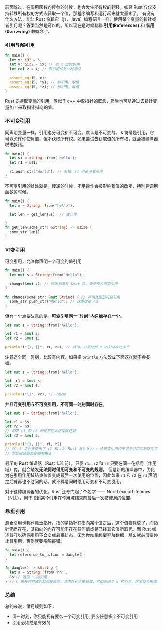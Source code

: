 前面说过，在调用函数的传参的时候，也会发生所有权的转移。如果 Rust 仅仅支持转移所有权的方式去获取一个值，那程序编写和运行起来就太蛋疼了。
有没有什么方法，能让 Rust 像其它（js， java）编程语言一样，使用某个变量的指针或者引用呢？答案当然是可以的。所以现在是时候聊聊 **引用(References)** 和 **借用(Borrowing)** 的概念了。

### 引用与解引用

```Rust
fn main() {
  let x: i32 = 5;
  let y: &i32 = &x; // 取 x 值的引用
  let ref z = x; // 取引用的另一种语法

  assert_eq!(5, x);
  assert_eq!(5, *y); // 解引用，取值
  assert_eq!(5, *z); // 解引用，取值
}
```

Rust 支持取变量的引用，类似于 c++ 中取指针的概念，然后也可以通过去指针变量加 `*` 来取指针指向的值。

### 不可变引用

同声明变量一样，引用也分可变和不可变。默认是不可变的。
`&` 符号是引用，它可以允许你使用值，但不获取所有权。如果尝试去获取值的所有权，就会被编译器啪啪报错。

```Rust
fn main() {
  let s1 = String::from("Hello");
  let r1 = &s1;

  r1.push_str("World"); // 报错，r1 不是可变引用
}
```

不可变引用的好处就是，传递的时候，不用操作会被影响到值的改变，特别是调用函数的时候。

```Rust
fn main() {
  let s = String::from("hello");

  let len = get_len(&s); // 放心传

}
fn get_len(some_str: &String) -> usize {
  some_str.len()
}
```

### 可变引用

可变引用，允许你声明一个可变的值引用

```Rust
fn main() {
  let mut s = String::from("Hello");

  change(&mut s); // 传递也要有 &mut 符，表示传入可变引用
}

fn change(some_str: &mut String) { // 声明类型是可变引用
  some_str.push_str("World"); // 这里改变了值
}
```

但有一个点要注意的是，**可变引用同一“时刻”内只能存在一个**。

```Rust
let mut s = String::from("hello");

let r1 = &mut s;
let r2 = &mut s;

println!("{}, {}", r1, r2); // 报错，这里会报 s 的引用存在多个
```

注意这个同一时刻，比较有内容。如果把 `println` 方法改成下面这样就不会报错。

```Rust
let mut s = String::from("hello");

let _r1 = &mut s;
let r2 = &mut s;

println!("{}", r2); // 不报错

```

并且**可变引用与不可变引用，不可同一时刻同时存在**。

```Rust
let mut s = String::from("hello");

let r1 = &s;
let r2 = &s;
// 如果 r1 和 r2 的使用在此结束就还好
let r3 = &mut s;

println!("{}, {}", r1, r2)
// 在 r3 之后还使用了 r1 和 r2，Rust 就会认为 s 的可变引用和不可变引用同时存在了
// 然后编译器就会啪啪报错
```

最早的 Rust 编译器（Rust 1.31 前），只要 `r1`、`r2` 和 `r3` 只要在同一花括号（作用域）内，就会触发**无法同时借用可变和不可变的规则**。
但是新的编译器中，优化为在引用作用域结束位置变成最后一次使用的位置，因此如果 `r1` 和 `r2` 在 `r3` 声明之后就再也不访问的话，就不算是同时借用可变和不可变引用。

对于这种编译器的优化，Rust 还专门起了个名字 —— Non-Lexical Lifetimes（NLL），用于找到某个引用在作用域结束前最后一次被使用的位置。

### 悬垂引用

悬垂引用也称作悬垂指针，指的是指针在指向某个值之后，这个值被释放了，而指针仍然存在，其指向的内存可能不存在任何值或是已经其它值所取代。而 Rust 编译器可以确保引用不会变成悬垂状态，因为你如果想要释放数据，那么就必须要停止其引用，否则就要啪啪报错。

```Rust
fn main() {
  let reference_to_notion = dangle();
}

fn dangle() -> &String {
  let s = String::from('hh');
  &s // 返回 s 的引用
} // s 离开作用域后就会被丢弃，其内存也会被释放，但却返回了 s 的引用，这里就会报错
```

### 总结

总的来说，借用规则如下：

- 同一时刻，你只能拥有要么一个可变引用, 要么任意多个不可变引用
- 引用必须总是有效的
